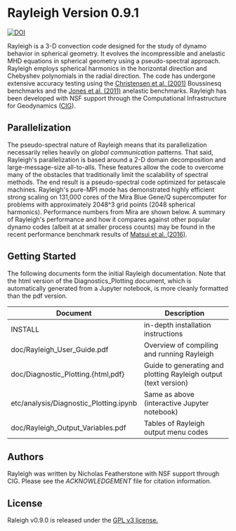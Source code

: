 
# Rayleigh Version 0.9.1 #
[![DOI](https://zenodo.org/badge/DOI/10.5281/zenodo.1236565.svg)](https://doi.org/10.5281/zenodo.1236565)



Rayleigh is a 3-D convection code designed for the study of dynamo behavior in spherical geometry.  It evolves the incompressible and anelastic MHD equations in spherical geometry using a pseudo-spectral approach.  Rayleigh employs spherical harmonics in the horizontal direction and Chebyshev polynomials in the radial direction.  The code has undergone extensive accuracy testing using the [Christensen et al. (2001)](http://adsabs.harvard.edu/abs/2001PEPI..128...25C) Boussinesq benchmarks and the [Jones et al. (2011)](http://adsabs.harvard.edu/abs/2011Icar..216..120J) anelastic benchmarks.   Rayleigh has been developed with NSF support through the Computational Infrastructure for Geodynamics ([CIG](https://geodynamics.org/cig/news/newsletters/may-2016/)).



Parallelization
-----------------------------
The pseudo-spectral nature of Rayleigh means that its parallelization necessarily relies heavily on *global communication* patterns.  That said, Rayleigh's parallelization is based around a 2-D domain decomposition and large-message-size all-to-alls.  These features allow the code to overcome many of the obstacles that traditionally limit the scalability of spectral methods.   The end result is a pseudo-spectral code optimized for petascale machines.  Rayleigh's pure-MPI mode has demonstrated highly efficient strong scaling on  131,000 cores of the Mira Blue Gene/Q supercomputer for problems with approximately 2048^3 grid points (2048 spherical harmonics).  Performance numbers from Mira are shown below.  A summary of Rayleigh's performance and how it compares against other popular dynamo codes (albeit at at smaller process counts) may be found in the recent performance benchmark results of [Matsui et al. (2016)](http://onlinelibrary.wiley.com/doi/10.1002/2015GC006159/full).
 
 Getting Started
 ----------------
The following documents form the initial Rayleigh documentation.  Note that the html version of the Diagnostics_Plotting document, which is automatically generated from a Jupyter notebook, is more cleanly formatted than the pdf version.

| Document | Description |
|----------|-------------|
| INSTALL | in-depth installation instructions |
| doc/Rayleigh_User_Guide.pdf |  Overview of compiling and running Rayleigh |
| doc/Diagnostic_Plotting.{html,pdf} | Guide to generating and plotting Rayleigh output (text version) |
| etc/analysis/Diagnostic_Plotting.ipynb | Same as above (interactive Jupyter notebook) |
| doc/Rayleigh_Output_Variables.pdf |  Tables of Rayleigh output menu codes |

Authors
--------
Rayleigh was written by Nicholas Featherstone with NSF support through CIG.  Please see the *ACKNOWLEDGEMENT* file for citation information.

License
-------
Raleigh v0.9.0 is released under the [GPL v3 license.](https://www.gnu.org/licenses/gpl-3.0.en.html)
